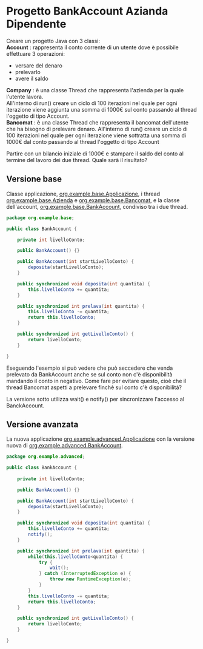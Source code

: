 # Progetto BankAccount Azianda Dipendente

Creare un progetto Java con 3 classi:  
**Account** : rappresenta il conto corrente di un utente dove è possibile effettuare 3 operazioni:
- versare del denaro
- prelevarlo
- avere il saldo

**Company** : è una classe Thread che rappresenta l'azienda per la quale l'utente lavora.  
  All'interno di run() creare un ciclo di 100 iterazioni nel quale per ogni iterazione
  viene aggiunta una somma di 1000€ sul conto passando al thread l'oggetto di tipo Account.  
**Bancomat** : è una classe Thread che rappresenta il bancomat dell'utente che ha bisogno di prelevare 
denaro.
  All'interno di run() creare un ciclo di 100 iterazioni nel quale per ogni iterazione
  viene sottratta una somma di 1000€ dal conto passando al thread l'oggetto di tipo Account

Partire con un bilancio iniziale di 1000€ e stampare il saldo del conto al termine del lavoro
dei due thread.
Quale sarà il risultato?

## Versione base

Classe applicazione, [org.example.base.Applicazione](./src/main/java/org/example/base/Application.java),
i thread [org.example.base.Azienda](./src/main/java/org/example/base/Azienda.java) e
[org.example.base.Bancomat](./src/main/java/org/example/base/Bancomat.java), 
e la classe dell'account, 
[org.example.base.BankAccount](./src/main/java/org/example/base/BankAccount.java), condiviso tra i due thread.

```java
package org.example.base;

public class BankAccount {

    private int livelloConto;

    public BankAccount() {}

    public BankAccount(int startLivelloConto) {
        deposita(startLivelloConto);
    }

    public synchronized void deposita(int quantita) {
        this.livelloConto += quantita;
    }

    public synchronized int prelava(int quantita) {
        this.livelloConto -= quantita;
        return this.livelloConto;
    }

    public synchronized int getLivelloConto() {
        return livelloConto;
    }

}
```

Eseguendo l'esempio si può vedere che può seccedere che venda prelevato da BankAccount anche se 
sul conto non c'è disponibilità mandando il conto in negativo. Come fare per evitare questo, cioè che il thread Bancomat aspetti a prelevare 
finchè sul conto c'è disponibilità?

La versione sotto utilizza wait() e notify() per sincronizzare l'accesso al BanckAccount.

## Versione avanzata

La nuova applicazione 
[org.example.advanced.Applicazione](./src/main/java/org/example/advanced/Application.java) con la versione
nuova di [org.example.advanced.BankAccount](./src/main/java/org/example/advanced/BankAccount.java).

```java
package org.example.advanced;

public class BankAccount {
    
    private int livelloConto;

    public BankAccount() {}

    public BankAccount(int startLivelloConto) {
        deposita(startLivelloConto);
    }

    public synchronized void deposita(int quantita) {
        this.livelloConto += quantita;
        notify();
    }

    public synchronized int prelava(int quantita) {
        while(this.livelloConto<quantita) {
            try {
                wait();
            } catch (InterruptedException e) {
                throw new RuntimeException(e);
            }
        }
        this.livelloConto -= quantita;
        return this.livelloConto;
    }

    public synchronized int getLivelloConto() {
        return livelloConto;
    }

}
```

